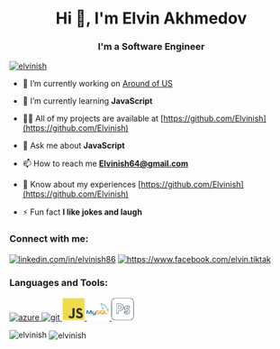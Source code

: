 <h1 align="center">Hi 👋, I'm Elvin Akhmedov</h1>
<h3 align="center">I'm a Software Engineer</h3>

<p align="left"> <a href="https://github.com/ryo-ma/github-profile-trophy"><img src="https://github-profile-trophy.vercel.app/?username=elvinish" alt="elvinish" /></a> </p>

- 🔭 I’m currently working on [Around of US](https://github.com/Elvinish/se_project_aroundtheus)

- 🌱 I’m currently learning **JavaScript**

- 👨‍💻 All of my projects are available at [https://github.com/Elvinish](https://github.com/Elvinish)

- 💬 Ask me about **JavaScript**

- 📫 How to reach me **Elvinish64@gmail.com**

- 📄 Know about my experiences [https://github.com/Elvinish](https://github.com/Elvinish)

- ⚡ Fun fact **I like jokes and laugh**

<h3 align="left">Connect with me:</h3>
<p align="left">
<a href="https://www.linkedin.com/in/elvinish/" target="blank"><img align="center" src="https://raw.githubusercontent.com/rahuldkjain/github-profile-readme-generator/master/src/images/icons/Social/linked-in-alt.svg" alt="linkedin.com/in/elvinish86" height="30" width="40" /></a>
<a href="https://fb.com/https://www.facebook.com/elvin.tiktak" target="blank"><img align="center" src="https://raw.githubusercontent.com/rahuldkjain/github-profile-readme-generator/master/src/images/icons/Social/facebook.svg" alt="https://www.facebook.com/elvin.tiktak" height="30" width="40" /></a>
</p>

<h3 align="left">Languages and Tools:</h3>
<p align="left"> <a href="https://azure.microsoft.com/en-in/" target="_blank" rel="noreferrer"> <img src="https://www.vectorlogo.zone/logos/microsoft_azure/microsoft_azure-icon.svg" alt="azure" width="40" height="40"/> </a> <a href="https://git-scm.com/" target="_blank" rel="noreferrer"> <img src="https://www.vectorlogo.zone/logos/git-scm/git-scm-icon.svg" alt="git" width="40" height="40"/> </a> <a href="https://developer.mozilla.org/en-US/docs/Web/JavaScript" target="_blank" rel="noreferrer"> <img src="https://raw.githubusercontent.com/devicons/devicon/master/icons/javascript/javascript-original.svg" alt="javascript" width="40" height="40"/> </a> <a href="https://www.mysql.com/" target="_blank" rel="noreferrer"> <img src="https://raw.githubusercontent.com/devicons/devicon/master/icons/mysql/mysql-original-wordmark.svg" alt="mysql" width="40" height="40"/> </a> <a href="https://www.photoshop.com/en" target="_blank" rel="noreferrer"> <img src="https://raw.githubusercontent.com/devicons/devicon/master/icons/photoshop/photoshop-line.svg" alt="photoshop" width="40" height="40"/> </a> </p>

<p><img align="left" src="https://github-readme-stats.vercel.app/api/top-langs?username=elvinish&show_icons=true&locale=en&layout=compact" alt="elvinish" /></p>

<p>&nbsp;<img align="center" src="https://github-readme-stats.vercel.app/api?username=elvinish&show_icons=true&locale=en" alt="elvinish" /></p>
